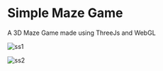 
# Simple Maze Game
A 3D Maze Game made using ThreeJs and WebGL

![ss1](https://user-images.githubusercontent.com/64016811/119042625-b7ef0680-b9d5-11eb-896a-24f94212b896.jpg)

![ss2](https://user-images.githubusercontent.com/64016811/119042632-b9b8ca00-b9d5-11eb-95a1-6b42d962dff2.jpg) 
